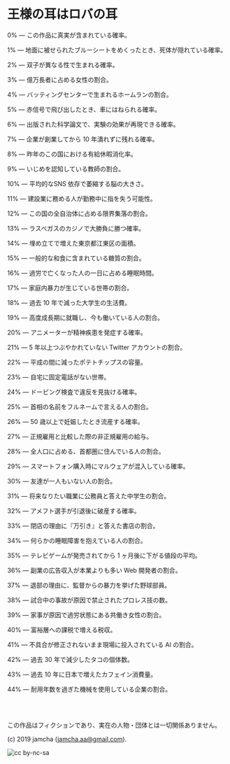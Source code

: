 # 王様の耳はロバの耳

0% ― この作品に真実が含まれている確率。

1% ― 地面に被せられたブルーシートをめくったとき、死体が隠れている確率。

2% ― 双子が異なる性で生まれる確率。

3% ― 億万長者に占める女性の割合。

4% ― バッティングセンターで生まれるホームランの割合。

5% ― 赤信号で飛び出したとき、車にはねられる確率。

6% ― 出版された科学論文で、実験の効果が再現できる確率。

7% ― 企業が創業してから 10 年潰れずに残れる確率。

8% ― 昨年のこの国における有給休暇消化率。

9% ― いじめを認知している教師の割合。

10% ― 平均的なSNS 依存で萎縮する脳の大きさ。

11% ― 建設業に務める人が勤務中に指を失う可能性。

12% ― この国の全自治体に占める限界集落の割合。

13% ― ラスベガスのカジノで大勝負に勝つ確率。

14% ― 埋め立てで増えた東京都江東区の面積。

15% ― 一般的な和食に含まれている糖質の割合。

16% ― 過労で亡くなった人の一日に占める睡眠時間。

17% ― 家庭内暴力が生じている世帯の割合。

18% ― 過去 10 年で減った大学生の生活費。

19% ― 高度成長期に就職し、今も働いている人の割合。

20% ― アニメーターが精神疾患を発症する確率。

21% ― 5 年以上つぶやかれていない Twitter アカウントの割合。

22% ― 平成の間に減ったポテトチップスの容量。

23% ― 自宅に固定電話がない世帯。

24% ― ドーピング検査で違反を見抜ける確率。

25% ― 首相の名前をフルネームで言える人の割合。

26% ― 50 歳以上で妊娠したとき流産する確率。

27% ― 正規雇用と比較した際の非正規雇用の給与。

28% ― 全人口に占める、首都圏に住んでいる人の割合。

29% ― スマートフォン購入時にマルウェアが混入している確率。

30% ― 友達が一人もいない人の割合。

31% ― 将来なりたい職業に公務員と答えた中学生の割合。

32% ― アメフト選手が引退後に破産する確率。

33% ― 閉店の理由に『万引き』と答えた書店の割合。

34% ― 何らかの睡眠障害を抱えている人の割合。

35% ― テレビゲームが発売されてから 1 ヶ月後に下がる値段の平均。

36% ― 副業の広告収入が本業よりも多い Web 開発者の割合。

37% ― 退部の理由に、監督からの暴力を挙げた野球部員。

38% ― 試合中の事故が原因で禁止されたプロレス技の数。

39% ― 家事が原因で過労状態にある共働き女性の割合。

40% ― 富裕層への課税で増える税収。

41% ― 不具合が修正されないまま現場に投入されている AI の割合。

42% ― 過去 30 年で減少したタコの個体数。

43% ― 過去 10 年に日本で増えたカフェイン消費量。

44% ― 耐用年数を過ぎた機械を使用している企業の割合。

<br>
<br>

この作品はフィクションであり、実在の人物・団体とは一切関係ありません。  

(c) 2019 jamcha (jamcha.aa@gmail.com).  

![cc by-nc-sa](https://i.creativecommons.org/l/by-nc-sa/4.0/88x31.png)  



